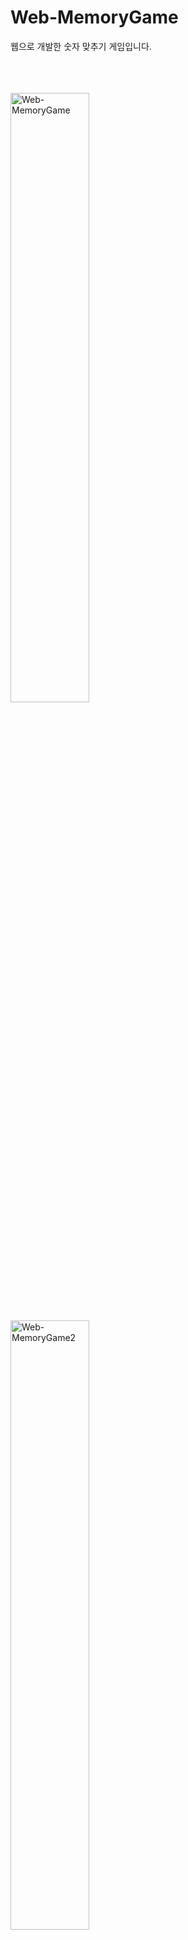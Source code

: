 ﻿# Web-MemoryGame

웹으로 개발한 숫자 맞추기 게임입니다.

<br><br><br>
<img width="50%" alt="Web-MemoryGame" src="https://github.com/sumingq/Web-MemoryGame/assets/133943734/d3ebd97c-efc6-4a67-b53a-eea7498ffde9">
<br>

<img width="50%" alt="Web-MemoryGame2" src="https://github.com/sumingq/Web-MemoryGame/assets/133943734/8d6c4e6d-5cd7-4aa9-b1a0-0c489f97cffb"><br>

<img width="50%" alt="Web-MemoryGame3" src="https://github.com/sumingq/Web-MemoryGame/assets/133943734/3afa6d5b-7a26-4982-a81e-6e4ea0d8a34d">



